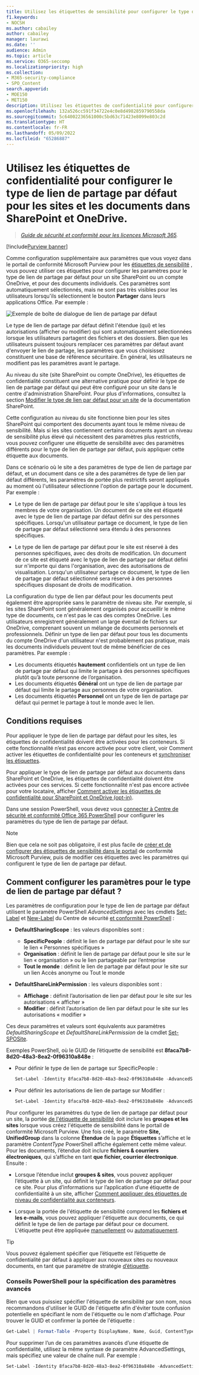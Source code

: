 ```yaml
---
title: Utilisez les étiquettes de sensibilité pour configurer le type de lien de partage par défaut
f1.keywords:
- NOCSH
ms.author: cabailey
author: cabailey
manager: laurawi
ms.date: ''
audience: Admin
ms.topic: article
ms.service: O365-seccomp
ms.localizationpriority: high
ms.collection:
- M365-security-compliance
- SPO_Content
search.appverid:
- MOE150
- MET150
description: Utilisez les étiquettes de confidentialité pour configurer le type de lien de partage par défaut pour les sites et les documents dans SharePoint et OneDrive.
ms.openlocfilehash: 132a526cc591f34722e4c0e8d4982859790558da
ms.sourcegitcommit: 5c64002236561000c5bd63c71423e8099e803c2d
ms.translationtype: HT
ms.contentlocale: fr-FR
ms.lasthandoff: 05/09/2022
ms.locfileid: "65286887"
---
```

# <a name="use-sensitivity-labels-to-configure-the-default-sharing-link-type-for-sites-and-documents-in-sharepoint-and-onedrive"></a>Utilisez les étiquettes de confidentialité pour configurer le type de lien de partage par défaut pour les sites et les documents dans SharePoint et OneDrive.

>*[Guide de sécurité et conformité pour les licences Microsoft 365](/office365/servicedescriptions/microsoft-365-service-descriptions/microsoft-365-tenantlevel-services-licensing-guidance/microsoft-365-security-compliance-licensing-guidance).*

[!include[Purview banner](../includes/purview-rebrand-banner.md)]

Comme configuration supplémentaire aux paramètres que vous voyez dans le portail de conformité Microsoft Purview pour les [étiquettes de sensibilité](sensitivity-labels.md) , vous pouvez utiliser ces étiquettes pour configurer les paramètres pour le type de lien de partage par défaut pour un site SharePoint ou un compte OneDrive, et pour des documents individuels. Ces paramètres sont automatiquement sélectionnés, mais ne sont pas très visibles pour les utilisateurs lorsqu'ils sélectionnent le bouton **Partager** dans leurs applications Office. Par exemple :

![Exemple de boîte de dialogue de lien de partage par défaut](../media/default-sharing-link-example.png)

Le type de lien de partage par défaut définit l'étendue (qui) et les autorisations (afficher ou modifier) qui sont automatiquement sélectionnées lorsque les utilisateurs partagent des fichiers et des dossiers. Bien que les utilisateurs puissent toujours remplacer ces paramètres par défaut avant d'envoyer le lien de partage, les paramètres que vous choisissez constituent une base de référence sécuritaire. En général, les utilisateurs ne modifient pas les paramètres avant le partage.

Au niveau du site (site SharePoint ou compte OneDrive), les étiquettes de confidentialité constituent une alternative pratique pour définir le type de lien de partage par défaut qui peut être configuré pour un site dans le centre d'administration SharePoint. Pour plus d'informations, consultez la section [Modifier le type de lien par défaut pour un site](/sharepoint/change-default-sharing-link) de la documentation SharePoint.

Cette configuration au niveau du site fonctionne bien pour les sites SharePoint qui comportent des documents ayant tous le même niveau de sensibilité. Mais si les sites contiennent certains documents ayant un niveau de sensibilité plus élevé qui nécessitent des paramètres plus restrictifs, vous pouvez configurer une étiquette de sensibilité avec des paramètres différents pour le type de lien de partage par défaut, puis appliquer cette étiquette aux documents.

Dans ce scénario où le site a des paramètres de type de lien de partage par défaut, et un document dans ce site a des paramètres de type de lien par défaut différents, les paramètres de portée plus restrictifs seront appliqués au moment où l'utilisateur sélectionne l'option de partage pour le document. Par exemple :

- Le type de lien de partage par défaut pour le site s'applique à tous les membres de votre organisation. Un document de ce site est étiqueté avec le type de lien de partage par défaut défini sur des personnes spécifiques. Lorsqu'un utilisateur partage ce document, le type de lien de partage par défaut sélectionné sera étendu à des personnes spécifiques.

- Le type de lien de partage par défaut pour le site est réservé à des personnes spécifiques, avec des droits de modification. Un document de ce site est étiqueté avec le type de lien de partage par défaut défini sur n'importe qui dans l'organisation, avec des autorisations de visualisation. Lorsqu'un utilisateur partage ce document, le type de lien de partage par défaut sélectionné sera réservé à des personnes spécifiques disposant de droits de modification.

La configuration du type de lien par défaut pour les documents peut également être appropriée sans le paramètre de niveau site. Par exemple, si les sites SharePoint sont généralement organisés pour accueillir le même type de documents, ce n'est pas le cas des comptes OneDrive. Les utilisateurs enregistrent généralement un large éventail de fichiers sur OneDrive, comprenant souvent un mélange de documents personnels et professionnels. Définir un type de lien par défaut pour tous les documents du compte OneDrive d'un utilisateur n'est probablement pas pratique, mais les documents individuels peuvent tout de même bénéficier de ces paramètres. Par exemple :

- Les documents étiquetés **hautement** confidentiels ont un type de lien de partage par défaut qui limite le partage à des personnes spécifiques plutôt qu’à toute personne de l’organisation.
- Les documents étiquetés **Général** ont un type de lien de partage par défaut qui limite le partage aux personnes de votre organisation.
- Les documents étiquetés **Personnel** ont un type de lien de partage par défaut qui permet le partage à tout le monde avec le lien.

## <a name="prerequisites"></a>Conditions requises

Pour appliquer le type de lien de partage par défaut pour les sites, les étiquettes de confidentialité doivent être activées pour les conteneurs. Si cette fonctionnalité n’est pas encore activée pour votre client, voir Comment activer les étiquettes de confidentialité pour les conteneurs et [synchroniser les étiquettes](sensitivity-labels-teams-groups-sites.md#how-to-enable-sensitivity-labels-for-containers-and-synchronize-labels).

Pour appliquer le type de lien de partage par défaut aux documents dans SharePoint et OneDrive, les étiquettes de confidentialité doivent être activées pour ces services. Si cette fonctionnalité n'est pas encore activée pour votre locataire, afficher [Comment activer les étiquettes de confidentialité pour SharePoint et OneDrive (opt-in)](sensitivity-labels-sharepoint-onedrive-files.md#how-to-enable-sensitivity-labels-for-sharepoint-and-onedrive-opt-in).

Dans une session PowerShell, vous devez vous [connecter à Centre de sécurité et conformité Office 365 PowerShell](/powershell/exchange/office-365-scc/connect-to-scc-powershell/connect-to-scc-powershell) pour configurer les paramètres du type de lien de partage par défaut.

> [!NOTE]
> Bien que cela ne soit pas obligatoire, il est plus facile de [créer et de configurer des étiquettes de sensibilité dans le portail](create-sensitivity-labels.md) de conformité Microsoft Purview, puis de modifier ces étiquettes avec les paramètres qui configurent le type de lien de partage par défaut.

## <a name="how-to-configure-settings-for-the-default-sharing-link-type"></a>Comment configurer les paramètres pour le type de lien de partage par défaut ?

Les paramètres de configuration pour le type de lien de partage par défaut utilisent le paramètre PowerShell *AdvancedSettings* avec les cmdlets [Set-Label](/powershell/module/exchange/set-label) et [New-Label](/powershell/module/exchange/new-labelpolicy) du Centre de sécurité [et conformité PowerShell](/powershell/exchange/scc-powershell) :

- **DefaultSharingScope** : les valeurs disponibles sont :
    - **SpecificPeople** : définit le lien de partage par défaut pour le site sur le lien « Personnes spécifiques »
    - **Organisation** : définit le lien de partage par défaut pour le site sur le lien « organisation » ou le lien partageable par l’entreprise
    - **Tout le monde** : définit le lien de partage par défaut pour le site sur un lien Accès anonyme ou Tout le monde

- **DefaultShareLinkPermission** : les valeurs disponibles sont :
    - **Affichage** : définit l’autorisation de lien par défaut pour le site sur les autorisations « afficher »
    - **Modifier** : définit l’autorisation de lien par défaut pour le site sur les autorisations « modifier »

Ces deux paramètres et valeurs sont équivalents aux paramètres *DefaultSharingScope* et *DefaultShareLinkPermission* de la cmdlet [Set-SPOSite](/powershell/module/sharepoint-online/set-sposite).

Exemples PowerShell, où le GUID de l’étiquette de sensibilité est **8faca7b8-8d20-48a3-8ea2-0f96310a848e** :

- Pour définir le type de lien de partage sur SpecificPeople :
    
    ````powershell
    Set-Label -Identity 8faca7b8-8d20-48a3-8ea2-0f96310a848e -AdvancedSettings @{DefaultSharingScope="SpecificPeople"}
    ````

- Pour définir les autorisations de lien de partage sur Modifier :
    
    ````powershell
    Set-Label -Identity 8faca7b8-8d20-48a3-8ea2-0f96310a848e -AdvancedSettings @{DefaultShareLinkPermission="Edit"}
    ````

Pour configurer les paramètres du type de lien de partage par défaut pour un site, la portée [de l'étiquette de sensibilité](sensitivity-labels.md#label-scopes) doit inclure les **groupes et les sites** lorsque vous créez l'étiquette de sensibilité dans le portail de conformité Microsoft Purview. Une fois créé, le paramètre **Site, UnifiedGroup** dans la colonne **Étendue** de la page **Étiquettes** s’affiche et le paramètre *ContentType* PowerShell affiche également cette même valeur. Pour les documents, l’étendue doit inclure **fichiers & courriers électroniques**, qui s’affiche en tant **que fichier, courrier électronique**. Ensuite :

- Lorsque l’étendue inclut **groupes & sites**, vous pouvez appliquer l’étiquette à un site, qui définit le type de lien de partage par défaut pour ce site. Pour plus d’informations sur l’application d’une étiquette de confidentialité à un site, afficher [Comment appliquer des étiquettes de niveau de confidentialité aux conteneurs](sensitivity-labels-teams-groups-sites.md#how-to-apply-sensitivity-labels-to-containers).

- Lorsque la portée de l'étiquette de sensibilité comprend les **fichiers et les e-mails**, vous pouvez appliquer l'étiquette aux documents, ce qui définit le type de lien de partage par défaut pour ce document. L'étiquette peut être appliquée [manuellement](https://support.microsoft.com/office/apply-sensitivity-labels-to-your-files-and-email-in-office-2f96e7cd-d5a4-403b-8bd7-4cc636bae0f9) ou [automatiquement](apply-sensitivity-label-automatically.md).

> [!TIP]
> Vous pouvez également spécifier que l’étiquette est l’étiquette de confidentialité par défaut à appliquer aux nouveaux sites ou nouveaux documents, en tant que paramètre de stratégie [d’étiquette](sensitivity-labels.md#what-label-policies-can-do).

### <a name="powershell-tips-for-specifying-the-advanced-settings"></a>Conseils PowerShell pour la spécification des paramètres avancés

Bien que vous puissiez spécifier l'étiquette de sensibilité par son nom, nous recommandons d'utiliser le GUID de l'étiquette afin d'éviter toute confusion potentielle en spécifiant le nom de l'étiquette ou le nom d'affichage. Pour trouver le GUID et confirmer la portée de l'étiquette :

````powershell
Get-Label | Format-Table -Property DisplayName, Name, Guid, ContentType
````

Pour supprimer l’un de ces paramètres avancés d’une étiquette de confidentialité, utilisez la même syntaxe de paramètre AdvancedSettings, mais spécifiez une valeur de chaîne null. Par exemple :

````powershell
Set-Label -Identity 8faca7b8-8d20-48a3-8ea2-0f96310a848e -AdvancedSettings @{DefaultSharingScope=""}
````

